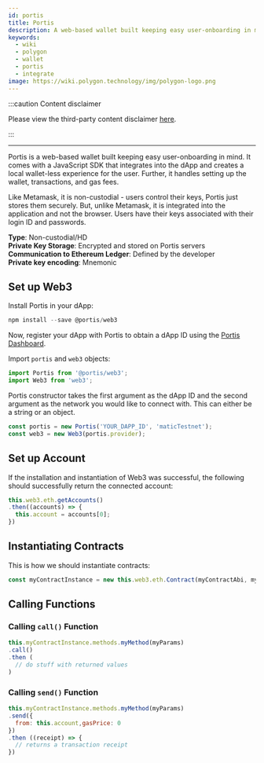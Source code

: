 ```yaml
---
id: portis
title: Portis
description: A web-based wallet built keeping easy user-onboarding in mind.
keywords:
  - wiki
  - polygon
  - wallet
  - portis
  - integrate
image: https://wiki.polygon.technology/img/polygon-logo.png
---
```


:::caution Content disclaimer

Please view the third-party content disclaimer [<ins>here</ins>](https://github.com/maticnetwork/matic-docs/blob/master/CONTENT_DISCLAIMER.md).

:::

---

Portis is a web-based wallet built keeping easy user-onboarding in mind. It comes with a JavaScript SDK that integrates into the dApp and creates a local wallet-less experience for the user. Further, it handles setting up the wallet, transactions, and gas fees.

Like Metamask, it is non-custodial - users control their keys, Portis just stores them securely. But, unlike Metamask, it is integrated into the application and not the browser. Users have their keys associated with their login ID and passwords.

**Type**: Non-custodial/HD <br/>
**Private Key Storage**: Encrypted and stored on Portis servers <br/>
**Communication to Ethereum Ledger**: Defined by the developer <br/>
**Private key encoding**: Mnemonic<br/>

## Set up Web3

Install Portis in your dApp:

```js
npm install --save @portis/web3
```

Now, register your dApp with Portis to obtain a dApp ID using the [Portis Dashboard](https://dashboard.portis.io/).

Import `portis` and `web3` objects:

```js
import Portis from '@portis/web3';
import Web3 from 'web3';
```

Portis constructor takes the first argument as the dApp ID and the second argument as the network you would like to connect with. This can either be a string or an object.

```js
const portis = new Portis('YOUR_DAPP_ID', 'maticTestnet');
const web3 = new Web3(portis.provider);
```

## Set up Account

If the installation and instantiation of Web3 was successful, the following should successfully return the connected account:

```js
this.web3.eth.getAccounts()
.then((accounts) => {
  this.account = accounts[0];
})
```

## Instantiating Contracts

This is how we should instantiate contracts:

```js
const myContractInstance = new this.web3.eth.Contract(myContractAbi, myContractAddress)
```

## Calling Functions

### Calling `call()` Function

```js
this.myContractInstance.methods.myMethod(myParams)
.call()
.then (
  // do stuff with returned values
)
```

### Calling `send()` Function
```js
this.myContractInstance.methods.myMethod(myParams)
.send({
  from: this.account,gasPrice: 0
})
.then ((receipt) => {
  // returns a transaction receipt
})
```